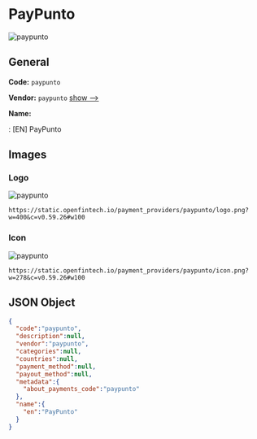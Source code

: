 
# PayPunto 
![paypunto](https://static.openfintech.io/payment_providers/paypunto/logo.png?w=400&c=v0.59.26#w100)  

## General 
 
**Code:** `paypunto` 
 
**Vendor:** `paypunto` [show -->](/vendors/paypunto/) 
 
**Name:** 
 
:	[EN] PayPunto 
 

## Images 

### Logo 
 
![paypunto](https://static.openfintech.io/payment_providers/paypunto/logo.png?w=400&c=v0.59.26#w100)  

```
https://static.openfintech.io/payment_providers/paypunto/logo.png?w=400&c=v0.59.26#w100
```  

### Icon 
 
![paypunto](https://static.openfintech.io/payment_providers/paypunto/icon.png?w=278&c=v0.59.26#w100)  

```
https://static.openfintech.io/payment_providers/paypunto/icon.png?w=278&c=v0.59.26#w100
```  

## JSON Object 

```json
{
  "code":"paypunto",
  "description":null,
  "vendor":"paypunto",
  "categories":null,
  "countries":null,
  "payment_method":null,
  "payout_method":null,
  "metadata":{
    "about_payments_code":"paypunto"
  },
  "name":{
    "en":"PayPunto"
  }
}
```  
